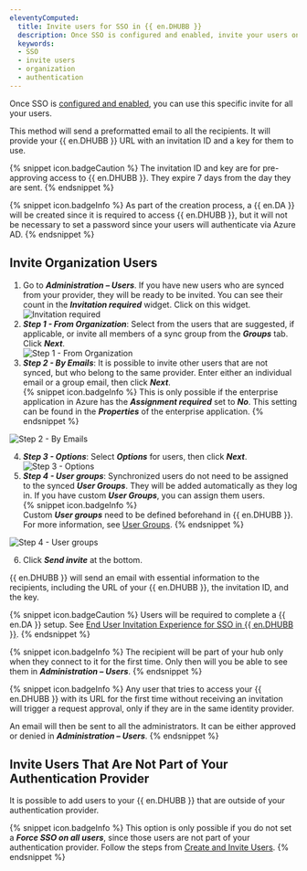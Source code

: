 ```yaml
---
eleventyComputed:
  title: Invite users for SSO in {{ en.DHUBB }}
  description: Once SSO is configured and enabled, invite your users on your hub following these steps.
  keywords:
  - SSO
  - invite users
  - organization
  - authentication
---
```

Once SSO is [configured and enabled](/hub/getting-started/get-started-sso-hub-business/configure-sso-authentication-microsoft-azure/), you can use this specific invite for all your users.  

This method will send a preformatted email to all the recipients. It will provide your {{ en.DHUBB }} URL with an invitation ID and a key for them to use.  

{% snippet icon.badgeCaution %} 
The invitation ID and key are for pre-approving access to {{ en.DHUBB }}. They expire 7 days from the day they are sent. 
{% endsnippet %}
 
{% snippet icon.badgeInfo %} 
As part of the creation process, a {{ en.DA }} will be created since it is required to access {{ en.DHUBB }}, but it will not be necessary to set a password since your users will authenticate via Azure AD. 
{% endsnippet %}
 
## Invite Organization Users 

1. Go to ***Administration – Users***. If you have new users who are synced from your provider, they will be ready to be invited. You can see their count in the ***Invitation required*** widget. Click on this widget.  
![Invitation required](https://webdevolutions.azureedge.net/docs/en/hub/Hub4141.png) 
1. ***Step 1 - From Organization***: Select from the users that are suggested, if applicable, or invite all members of a sync group from the ***Groups*** tab. Click ***Next***.  
![Step 1 - From Organization](https://webdevolutions.azureedge.net/docs/en/hub/Hub2176.png) 
1. ***Step 2 - By Emails***: It is possible to invite other users that are not synced, but who belong to the same provider. Enter either an individual email or a group email, then click ***Next***.  
{% snippet icon.badgeInfo %} 
This is only possible if the enterprise application in Azure has the ***Assignment required*** set to ***No***. This setting can be found in the ***Properties*** of the enterprise application.
{% endsnippet %}  

![Step 2 - By Emails](https://webdevolutions.azureedge.net/docs/en/hub/Hub2177.png)  

4. ***Step 3 - Options***: Select ***Options*** for users, then click ***Next***.  
![Step 3 - Options](https://webdevolutions.azureedge.net/docs/en/hub/Hub2178.png)  
1. ***Step 4 - User groups***: Synchronized users do not need to be assigned to the synced ***User Groups***. They will be added automatically as they log in. If you have custom ***User Groups***, you can assign them users.  
{% snippet icon.badgeInfo %}  
Custom ***User groups*** need to be defined beforehand in {{ en.DHUBB }}. For more information, see [User Groups](/hub/web-interface/administration/management/users/). 
{% endsnippet %}
 
![Step 4 - User groups](https://webdevolutions.azureedge.net/docs/en/hub/Hub2179.png) 

6. Click ***Send invite*** at the bottom.  

{{ en.DHUBB }} will send an email with essential information to the recipients, including the URL of your {{ en.DHUBB }}, the invitation ID, and the key.  

{% snippet icon.badgeCaution %} 
Users will be required to complete a {{ en.DA }} setup. See [End User Invitation Experience for SSO in {{ en.DHUBB }}](/hub/getting-started/get-started-sso-hub-business/invite-users-SSO-hub-business/end-user-experience/). 
{% endsnippet %}  
 
{% snippet icon.badgeInfo %} 
The recipient will be part of your hub only when they connect to it for the first time. Only then will you be able to see them in ***Administration – Users***. 
{% endsnippet %}  
 
{% snippet icon.badgeInfo %} 
Any user that tries to access your {{ en.DHUBB }} with its URL for the first time without receiving an invitation will trigger a request approval, only if they are in the same identity provider.  

An email will then be sent to all the administrators. It can be either approved or denied in ***Administration – Users***. 
{% endsnippet %}  
 
## Invite Users That Are Not Part of Your Authentication Provider

It is possible to add users to your {{ en.DHUBB }} that are outside of your authentication provider.  

{% snippet icon.badgeInfo %} 
This option is only possible if you do not set a ***Force SSO on all users***, since those users are not part of your authentication provider.
Follow the steps from [Create and Invite Users](/hub/web-interface/administration/management/users/create-invite-users/index).
{% endsnippet %}
